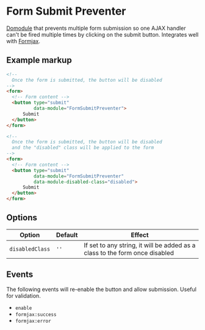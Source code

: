 # Form Submit Preventer

[Domodule](https://github.com/firstandthird/domodule) that prevents multiple form submission so one AJAX handler can't be fired multiple times by clicking on the
submit button. Integrates well with [Formjax](https://github.com/firstandthird/formjax).

## Example markup

```html
<!--
  Once the form is submitted, the button will be disabled
-->
<form>
  <!-- Form content -->
  <button type="submit"
          data-module="FormSubmitPreventer">
      Submit
  </button>
</form>

<!--
  Once the form is submitted, the button will be disabled
  and the "disabled" class will be applied to the form
-->
<form>
  <!-- Form content -->
  <button type="submit"
          data-module="FormSubmitPreventer"
          data-module-disabled-class="disabled">
      Submit
  </button>
</form>

```

## Options

| Option          | Default | Effect                                                                      |
|-----------------|---------|-----------------------------------------------------------------------------|
| `disabledClass` | `''`    | If set to any string, it will be added as a class to the form once disabled |

## Events

The following events will re-enable the button and allow submission. Useful for validation.

* `enable`
* `formjax:success`
* `formjax:error`
